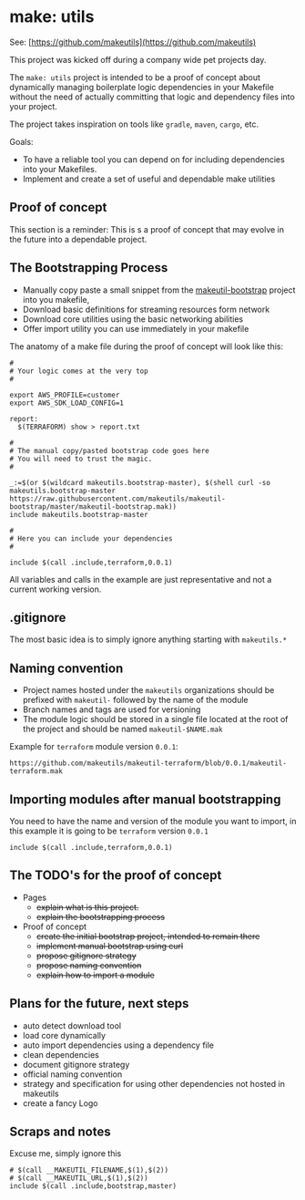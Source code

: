 # make: utils

See: [https://github.com/makeutils](https://github.com/makeutils)

This project was kicked off during a company wide pet projects day.

The `make: utils` project is intended to be a proof of concept about dynamically managing boilerplate logic dependencies in your Makefile without the need of actually committing that logic and dependency files into your project.

The project takes inspiration on tools like `gradle`, `maven`, `cargo`, etc.

Goals:

- To have a reliable tool you can depend on for including dependencies into your Makefiles.
- Implement and create a set of useful and dependable make utilities

## Proof of concept

This section is a reminder: This is s a proof of concept that may evolve in the future into a dependable project.

## The Bootstrapping Process

- Manually copy paste a small snippet from the [makeutil-bootstrap](https://github.com/makeutils/makeutil-bootstrap) project into you makefile,
- Download basic definitions for streaming resources form network
- Download core utilities using the basic networking abilities
- Offer import utility you can use immediately in your makefile

The anatomy of a make file during the proof of concept will look like this:

```make
#
# Your logic comes at the very top
#

export AWS_PROFILE=customer
export AWS_SDK_LOAD_CONFIG=1

report:
  $(TERRAFORM) show > report.txt

#
# The manual copy/pasted bootstrap code goes here
# You will need to trust the magic.
#

_:=$(or $(wildcard makeutils.bootstrap-master), $(shell curl -so makeutils.bootstrap-master https://raw.githubusercontent.com/makeutils/makeutil-bootstrap/master/makeutil-bootstrap.mak))
include makeutils.bootstrap-master

#
# Here you can include your dependencies
#

include $(call .include,terraform,0.0.1)

```

All variables and calls in the example are just representative and not a current working version.

## .gitignore

The most basic idea is to simply ignore anything starting with `makeutils.*`

## Naming convention

- Project names hosted under the `makeutils` organizations should be prefixed with `makeutil-` followed by the name of the module
- Branch names and tags are used for versioning
- The module logic should be stored in a single file located at the root of the project and should be named `makeutil-$NAME.mak`

Example for `terraform` module version `0.0.1`:

```text
https://github.com/makeutils/makeutil-terraform/blob/0.0.1/makeutil-terraform.mak
```

## Importing modules after manual bootstrapping

You need to have the name and version of the module you want to import, in this example it is going to be `terraform` version `0.0.1`

```make
include $(call .include,terraform,0.0.1)
```

## The TODO's for the proof of concept

- Pages
  - ~~explain what is this project.~~
  - ~~explain the bootstrapping process~~
- Proof of concept
  - ~~create the initial bootstrap project, intended to remain there~~
  - ~~implement manual bootstrap using curl~~
  - ~~propose gitignore strategy~~
  - ~~propose naming convention~~
  - ~~explain how to import a module~~

## Plans for the future, next steps

- auto detect download tool
- load core dynamically
- auto import dependencies using a dependency file
- clean dependencies
- document gitignore strategy
- official naming convention
- strategy and specification for using other dependencies not hosted in makeutils
- create a fancy Logo

## Scraps and notes

Excuse me, simply ignore this

```make
# $(call __MAKEUTIL_FILENAME,$(1),$(2))
# $(call __MAKEUTIL_URL,$(1),$(2))
include $(call .include,bootstrap,master)
```
